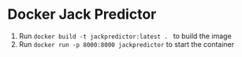 Docker Jack Predictor
=====================

1. Run ```docker build -t jackpredictor:latest . ``` to build the image
2. Run ```docker run -p 8000:8000 jackpredictor``` to start the container
